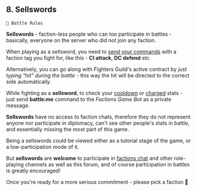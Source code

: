## 8. Sellswords

`📑 Battle Rules`

**Sellswords** - faction-less people who can too participate in battles - basically, everyone on the server who did not join any faction. 

When playing as a sellsword, you need to [send your commands](<https://zeithalt.github.io/rules/#rules_03_general_gameplay>) with a faction tag you fight for, like this - **CI attack**, **DC defend** etc

Alternatively, you can go along with Fighters Guild's active contract by _just typing "hit" during the battle_ - this way the hit will be directed to the correct side automatically.

While fighting as a **sellsword**, to check your [cooldown](<https://zeithalt.github.io/rules/#rules_03_general_gameplay>) or [charged](<https://zeithalt.github.io/rules/#rules_04_charged_hits>) stats - just send **battle:me** command to the _Factions Game Bot_ as a private message.

**Sellswords** have no access to faction chats, therefore they do not represent anyone nor participate in diplomacy, can't see other people's stats in battle, and essentially missing the most part of this game. 

Being a sellswords could be viewed either as a tutorial stage of the game, or a low-participation mode of it.

But **sellswords** are **welcome** to participate in [factions chat](<https://discord.com/channels/562910943848169472/995639554042249246>) and other role-playing channels as well as this forum, and of course participation in battles is greatly encouraged!

Once you're ready for a more serious commitment - please pick a faction 🙂

